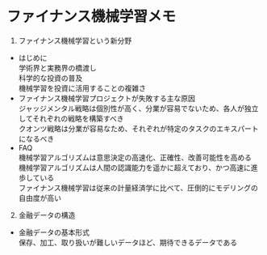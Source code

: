 # ファイナンス機械学習メモ
1. ファイナンス機械学習という新分野  
- はじめに  
学術界と実務界の橋渡し  
科学的な投資の普及  
機械学習を投資に活用することの複雑さ  
- ファイナンス機械学習プロジェクトが失敗する主な原因  
ジャッジメンタル戦略は個別性が高く、分業が容易でないため、各人が独立してそれぞれの戦略を構築すべき  
クオンツ戦略は分業が容易なため、それぞれが特定のタスクのエキスパートになるべき  
- FAQ  
機械学習アルゴリズムは意思決定の高速化、正確性、改善可能性を高める  
機械学習アルゴリズムは人間の認識能力を遥かに超えており、かつ高速に進歩している  
ファイナンス機械学習は従来の計量経済学に比べて、圧倒的にモデリングの自由度が高い  
2. 金融データの構造  
- 金融データの基本形式  
保存、加工、取り扱いが難しいデータほど、期待できるデータである  
